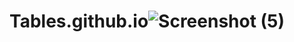 # Tables.github.io![Screenshot (5)](https://user-images.githubusercontent.com/121686735/220541266-f69f8bd3-2690-462a-be99-be6f953041ad.png)
